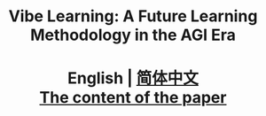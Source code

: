 <div align="center">
  <h1>Vibe Learning: A Future Learning Methodology in the AGI Era<h1>
  <strong>English</strong> | <a href="./README_zh_CN.md"><strong>简体中文</strong></a>
  <br/>
<a href="./vibe-learning.md"><strong>The content of the paper</strong></a>
</div>